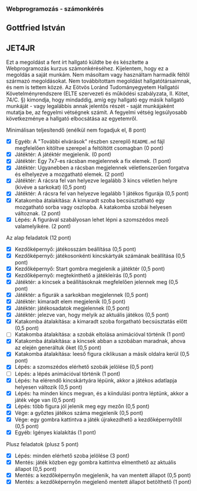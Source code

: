 ### Webprogramozás - számonkérés
## Gottfried István
## JET4JR
Ezt a megoldást a fent írt hallgató küldte be és készítette a Webprogramozás kurzus számonkéréséhez.
Kijelentem, hogy ez a megoldás a saját munkám. Nem másoltam vagy használtam harmadik féltől
származó megoldásokat. Nem továbbítottam megoldást hallgatótársaimnak, és nem is tettem közzé.
Az Eötvös Loránd Tudományegyetem Hallgatói Követelményrendszere
(ELTE szervezeti és működési szabályzata, II. Kötet, 74/C. §) kimondja, hogy mindaddig,
amíg egy hallgató egy másik hallgató munkáját - vagy legalábbis annak jelentős részét -
saját munkájaként mutatja be, az fegyelmi vétségnek számít.
A fegyelmi vétség legsúlyosabb következménye a hallgató elbocsátása az egyetemről.

Minimálisan teljesítendő (enélkül nem fogadjuk el, 8 pont)

* [x] Egyéb: A "További elvárások" részben szereplő `README.md` fájl megfelelően kitöltve szerepel a feltöltött csomagban (0 pont)
* [x] Játéktér: A játéktér megjelenik. (0 pont)
* [x] Játéktér: Egy 7x7-es rácsban megjelennek a fix elemek. (1 pont)
* [x] Játéktér: Ugyanebben a rácsban megjelennek véletlenszerűen forgatva és elhelyezve a mozgatható elemek. (2 pont)
* [x] Játéktér: A rácsra fel van helyezve legalább 3 kincs véletlen helyre (kivéve a sarkokat) (0,5 pont)
* [x] Játéktér: A rácsra fel van helyezve legalább 1 játékos figurája (0,5 pont)
* [x] Katakomba átalakítása: A kimaradt szoba becsúsztatható egy mozgatható sorba vagy oszlopba. A katakomba szobái helyesen változnak. (2 pont)
* [x] Lépés: A figurával szabályosan lehet lépni a szomszédos mező valamelyikére. (2 pont)

Az alap feladatok (12 pont)

* [x] Kezdőképernyő: játékosszám beállítása (0,5 pont)
* [x] Kezdőképernyő: játékosonkénti kincskártyák számának beállítása (0,5 pont)
* [x] Kezdőképernyő: Start gombra megjelenik a játéktér (0,5 pont)
* [x] Kezdőképernyő: megtekinthető a játékleírás (0,5 pont)
* [x] Játéktér: a kincsek a beállításoknak megfelelően jelennek meg (0,5 pont)
* [x] Játéktér: a figurák a sarkokban megjelennek (0,5 pont)
* [x] Játéktér: kimaradt elem megjelenik (0,5 pont)
* [x] Játéktér: játékosadatok megjelennek (0,5 pont)
* [x] Játéktér: jelezve van, hogy melyik az aktuális játékos (0,5 pont)
* [x] Katakomba átalakítása: a kimaradt szoba forgatható becsúsztatás előtt (0,5 pont)
* [ ] Katakomba átalakítása: a szobák eltolása animációval történik (1 pont)
* [x] Katakomba átalakítása: a kincsek abban a szobában maradnak, ahova az elején generáltuk őket (0,5 pont)
* [x] Katakomba átalakítása: leeső figura ciklikusan a másik oldalra kerül (0,5 pont)
* [x] Lépés: a szomszédos elérhető szobák jelölése (0,5 pont)
* [ ] Lépés: a lépés animációval történik (1 pont)
* [x] Lépés: ha elérendő kincskártyára lépünk, akkor a játékos adatlapja helyesen változik (0,5 pont)
* [x] Lépés: ha minden kincs megvan, és a kiindulási pontra léptünk, akkor a játék vége van (0,5 pont)
* [x] Lépés: több figura jól jelenik meg egy mezőn (0,5 pont)
* [x] Vége: a győztes játékos száma megjelenik (0,5 pont)
* [x] Vége: egy gombra kattintva a játék újrakezdhető a kezdőképernyőtől (0,5 pont)
* [x] Egyéb: Igényes kialakítás (1 pont)

Plusz feladatok (plusz 5 pont)

* [x] Lépés: minden elérhető szoba jelölése (3 pont)
* [x] Mentés: játék közben egy gombra kattintva elmenthető az aktuális állapot (0,5 pont)
* [x] Mentés: a kezdőképernyőn megjelenik, ha van mentett állapot (0,5 pont)
* [x] Mentés: a kezdőképernyőn megjelenő mentett állapot betölthető (1 pont)